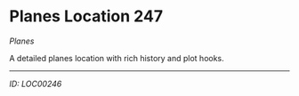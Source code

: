 # Planes Location 247

*Planes*

A detailed planes location with rich history and plot hooks.

---
*ID: LOC00246*